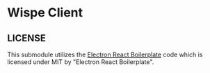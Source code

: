 # Wispe Client

## LICENSE

This submodule utilizes the [Electron React Boilerplate](https://github.com/electron-react-boilerplate/electron-react-boilerplate) code which is licensed under MIT by "Electron React Boilerplate".